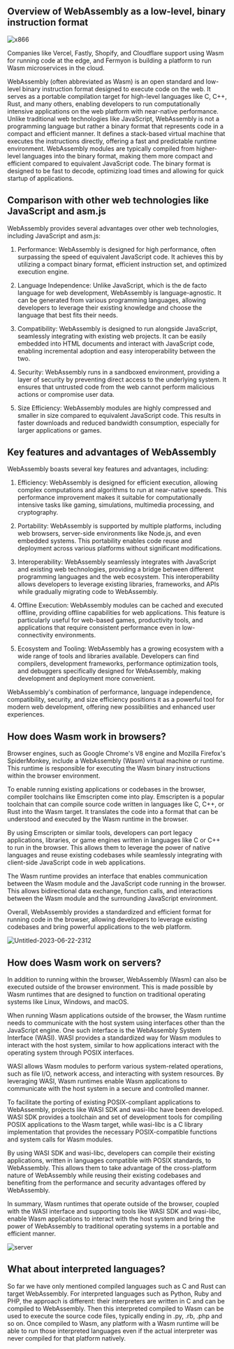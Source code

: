 ## Overview of WebAssembly as a low-level, binary instruction format

![x866](https://github.com/collabnix/wasmlabs/assets/313480/b90943b2-3a6c-44b6-983c-25053843283d)




Companies like Vercel, Fastly, Shopify, and Cloudflare support using Wasm for running code at the edge, and Fermyon is building a platform to run Wasm microservices in the cloud. 


WebAssembly (often abbreviated as Wasm) is an open standard and low-level binary instruction format designed to execute code on the web. It serves as a portable compilation target for high-level languages like C, C++, Rust, and many others, enabling developers to run computationally intensive applications on the web platform with near-native performance.
Unlike traditional web technologies like JavaScript, WebAssembly is not a programming language but rather a binary format that represents code in a compact and efficient manner. It defines a stack-based virtual machine that executes the instructions directly, offering a fast and predictable runtime environment.
WebAssembly modules are typically compiled from higher-level languages into the binary format, making them more compact and efficient compared to equivalent JavaScript code. The binary format is designed to be fast to decode, optimizing load times and allowing for quick startup of applications.

## Comparison with other web technologies like JavaScript and asm.js

WebAssembly provides several advantages over other web technologies, including JavaScript and asm.js:

1. Performance: WebAssembly is designed for high performance, often surpassing the speed of equivalent JavaScript code. It achieves this by utilizing a compact binary format, efficient instruction set, and optimized execution engine.

2. Language Independence: Unlike JavaScript, which is the de facto language for web development, WebAssembly is language-agnostic. It can be generated from various programming languages, allowing developers to leverage their existing knowledge and choose the language that best fits their needs.

3. Compatibility: WebAssembly is designed to run alongside JavaScript, seamlessly integrating with existing web projects. It can be easily embedded into HTML documents and interact with JavaScript code, enabling incremental adoption and easy interoperability between the two.

4. Security: WebAssembly runs in a sandboxed environment, providing a layer of security by preventing direct access to the underlying system. It ensures that untrusted code from the web cannot perform malicious actions or compromise user data.

5. Size Efficiency: WebAssembly modules are highly compressed and smaller in size compared to equivalent JavaScript code. This results in faster downloads and reduced bandwidth consumption, especially for larger applications or games.

## Key features and advantages of WebAssembly

WebAssembly boasts several key features and advantages, including:

1. Efficiency: WebAssembly is designed for efficient execution, allowing complex computations and algorithms to run at near-native speeds. This performance improvement makes it suitable for computationally intensive tasks like gaming, simulations, multimedia processing, and cryptography.

2. Portability: WebAssembly is supported by multiple platforms, including web browsers, server-side environments like Node.js, and even embedded systems. This portability enables code reuse and deployment across various platforms without significant modifications.

3. Interoperability: WebAssembly seamlessly integrates with JavaScript and existing web technologies, providing a bridge between different programming languages and the web ecosystem. This interoperability allows developers to leverage existing libraries, frameworks, and APIs while gradually migrating code to WebAssembly.

4. Offline Execution: WebAssembly modules can be cached and executed offline, providing offline capabilities for web applications. This feature is particularly useful for web-based games, productivity tools, and applications that require consistent performance even in low-connectivity environments.

5. Ecosystem and Tooling: WebAssembly has a growing ecosystem with a wide range of tools and libraries available. Developers can find compilers, development frameworks, performance optimization tools, and debuggers specifically designed for WebAssembly, making development and deployment more convenient.

WebAssembly's combination of performance, language independence, compatibility, security, and size efficiency positions it as a powerful tool for modern web development, offering new possibilities and enhanced user experiences.

## How does Wasm work in browsers?


Browser engines, such as Google Chrome's V8 engine and Mozilla Firefox's SpiderMonkey, include a WebAssembly (Wasm) virtual machine or runtime. This runtime is responsible for executing the Wasm binary instructions within the browser environment.

To enable running existing applications or codebases in the browser, compiler toolchains like Emscripten come into play. Emscripten is a popular toolchain that can compile source code written in languages like C, C++, or Rust into the Wasm target. It translates the code into a format that can be understood and executed by the Wasm runtime in the browser.

By using Emscripten or similar tools, developers can port legacy applications, libraries, or game engines written in languages like C or C++ to run in the browser. This allows them to leverage the power of native languages and reuse existing codebases while seamlessly integrating with client-side JavaScript code in web applications.

The Wasm runtime provides an interface that enables communication between the Wasm module and the JavaScript code running in the browser. This allows bidirectional data exchange, function calls, and interactions between the Wasm module and the surrounding JavaScript environment.

Overall, WebAssembly provides a standardized and efficient format for running code in the browser, allowing developers to leverage existing codebases and bring powerful applications to the web platform.

![Untitled-2023-06-22-2312](https://github.com/collabnix/wasmlabs/assets/313480/e74d6bbc-fdbe-43d7-9626-102622a76bfe)




## How does Wasm work on servers?

In addition to running within the browser, WebAssembly (Wasm) can also be executed outside of the browser environment. This is made possible by Wasm runtimes that are designed to function on traditional operating systems like Linux, Windows, and macOS.

When running Wasm applications outside of the browser, the Wasm runtime needs to communicate with the host system using interfaces other than the JavaScript engine. One such interface is the WebAssembly System Interface (WASI). WASI provides a standardized way for Wasm modules to interact with the host system, similar to how applications interact with the operating system through POSIX interfaces.

WASI allows Wasm modules to perform various system-related operations, such as file I/O, network access, and interacting with system resources. By leveraging WASI, Wasm runtimes enable Wasm applications to communicate with the host system in a secure and controlled manner.

To facilitate the porting of existing POSIX-compliant applications to WebAssembly, projects like WASI SDK and wasi-libc have been developed. WASI SDK provides a toolchain and set of development tools for compiling POSIX applications to the Wasm target, while wasi-libc is a C library implementation that provides the necessary POSIX-compatible functions and system calls for Wasm modules.

By using WASI SDK and wasi-libc, developers can compile their existing applications, written in languages compatible with POSIX standards, to WebAssembly. This allows them to take advantage of the cross-platform nature of WebAssembly while reusing their existing codebases and benefiting from the performance and security advantages offered by WebAssembly.

In summary, Wasm runtimes that operate outside of the browser, coupled with the WASI interface and supporting tools like WASI SDK and wasi-libc, enable Wasm applications to interact with the host system and bring the power of WebAssembly to traditional operating systems in a portable and efficient manner.


![server](https://github.com/collabnix/wasmlabs/assets/313480/3f7dc5e1-9df2-4345-adc6-dc8faf2424f5)

## What about interpreted languages?

So far we have only mentioned compiled languages such as C and Rust can target WebAssembly. For interpreted languages such as Python, Ruby and PHP, the approach is different: their interpreters are written in C and can be compiled to WebAssembly. Then this interpreted compiled to Wasm can be used to execute the source code files, typically ending in .py, .rb, .php and so on. Once compiled to Wasm, any platform with a Wasm runtime will be able to run those interpreted languages even if the actual interpreter was never compiled for that platform natively.





